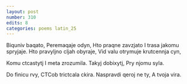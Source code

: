 ```yaml
---
layout: post
number: 310
edits: 8
categories: poems latin_25
---
```


Biquniv baqato,
Peremaqaje odyn,
Hto praqne zavzjato 
I trasa jakomu spryjaje.
Hto pravyljno cljah obyraje,
Vid valu otrymuje krutcennja cyn,

Komu ctcastytj
I meta zrozumila.
Takyj dobixytj,
Pry njomu syla.

Do finicu rvy,
CTCob trictcala ckira.
Naspravdi qeroj ne ty,
A tvoja vira.
